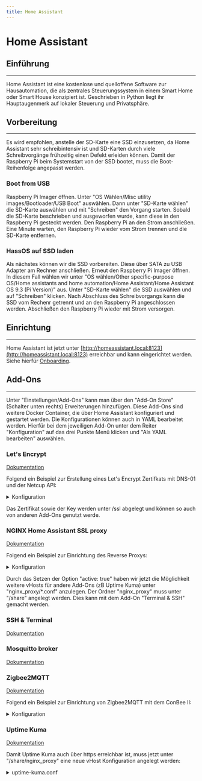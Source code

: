 ```yaml
---
title: Home Assistant
---
```


# Home Assistant
## Einführung
----------------
Home Assistant ist eine kostenlose und quelloffene Software zur Hausautomation, die als zentrales Steuerungssystem in einem Smart Home oder Smart House konzipiert ist. Geschrieben in Python liegt ihr Hauptaugenmerk auf lokaler Steuerung und Privatsphäre. 

## Vorbereitung
----------------
Es wird empfohlen, anstelle der SD-Karte eine SSD einzusetzen, da Home Assistant sehr schreibintensiv ist und SD-Karten durch viele Schreibvorgänge frühzeitig einen Defekt erleiden können. Damit der Raspberry Pi beim Systemstart von der SSD bootet, muss die Boot-Reihenfolge angepasst werden.

### Boot from USB
Raspberry Pi Imager öffnen. Unter "OS Wählen/Misc utility images/Bootloader/USB Boot" auswählen. Dann unter "SD-Karte wählen" die SD-Karte auswählen und mit "Schreiben" den Vorgang starten. Sobald die SD-Karte beschrieben und ausgeworfen wurde, kann diese in den Raspberry Pi gesteckt werden. Den Raspberry Pi an den Strom anschließen. Eine Minute warten, den Raspberry Pi wieder vom Strom trennen und die SD-Karte entfernen.

### HassOS auf SSD laden
Als nächstes können wir die SSD vorbereiten. Diese über SATA zu USB Adapter am Rechner anschließen. Erneut den Raspberry Pi Imager öffnen. In diesem Fall wählen wir unter "OS wählen/Other specific-purpose OS/Home assistants and home automation/Home Assistant/Home Assistant OS 9.3 (Pi Version)" aus. Unter "SD-Karte wählen" die SSD auswählen und auf "Schreiben" klicken. Nach Abschluss des Schreibvorgangs kann die SSD vom Rechenr getrennt und an den Raspberry Pi angeschlossen werden. Abschließen den Raspberry Pi wieder mit Strom versorgen.

## Einrichtung
--------------
Home Assistant ist jetzt unter [http://homeassistant.local:8123](http://homeassistant.local:8123) erreichbar und kann eingerichtet werden. Siehe hierfür [Onboarding](https://www.home-assistant.io/getting-started/onboarding/).

## Add-Ons
-----------
Unter "Einstellungen/Add-Ons" kann man über den "Add-On Store" (Schalter unten rechts) Erweiterungen hinzufügen. Diese Add-Ons sind weitere Docker Container, die über Home Assistant konfiguriert und gestartet werden. Die Konfigurationen können auch in YAML bearbeitet werden. Hierfür bei dem jeweiligen Add-On unter dem Reiter "Konfiguration" auf das drei Punkte Menü klicken und "Als YAML bearbeiten" auswählen.

### Let's Encrypt
[Dokumentation](https://github.com/home-assistant/addons/blob/master/letsencrypt/DOCS.md)
</br >

Folgend ein Beispiel zur Erstellung eines Let's Encrypt Zertifkats mit DNS-01 und der Netcup API:
<details>
<summary>Konfiguration</summary>
```yaml
domains:
  - home.example.com
  - second.example.com
email: MAIL
keyfile: privkey.pem
certfile: fullchain.pem
challenge: dns
dns:
  provider: dns-netcup
  propagation_seconds: 900
  netcup_customer_id: "123456"
  netcup_api_key: KEY
  netcup_api_password: PASSWORD
```
</details>

Das Zertifikat sowie der Key werden unter /ssl abgelegt und können so auch von anderen Add-Ons genutzt werde.

### NGINX Home Assistant SSL proxy
[Dokumentation](https://github.com/home-assistant/addons/blob/master/nginx_proxy/DOCS.md)
</br>

Folgend ein Beispiel zur Einrichtung des Reverse Proxys:

<details>
<summary>Konfiguration</summary>
```yaml
domain: home.example.com
hsts: max-age=31536000; includeSubDomains
certfile: fullchain.pem
keyfile: privkey.pem
cloudflare: false
customize:
  active: true
  default: nginx_proxy_default*.conf
  servers: nginx_proxy/*.conf
```
</details>

Durch das Setzen der Option "active: true" haben wir jetzt die Möglichkeit weitere vHosts für andere Add-Ons (zB Uptime Kuma) unter "nginx_proxy/*.conf" anzulegen. Der Ordner "nginx_proxy" muss unter "/share" angelegt werden. Dies kann mit dem Add-On "Terminal & SSH" gemacht werden.

### SSH & Terminal
[Dokumentation](https://github.com/home-assistant/addons/blob/master/ssh/DOCS.md)

### Mosquitto broker
[Dokumentation](https://github.com/home-assistant/addons/blob/master/mosquitto/DOCS.md)

### Zigbee2MQTT
[Dokumentation](https://github.com/zigbee2mqtt/hassio-zigbee2mqtt/blob/master/README.md)
</br>

Folgend ein Beispiel zur Einrichtung von Zigbee2MQTT mit dem ConBee II:
<details>
<summary>Konfiguration</summary>
```yaml
data_path: /config/zigbee2mqtt
socat:
  enabled: false
  master: pty,raw,echo=0,link=/tmp/ttyZ2M,mode=777
  slave: tcp-listen:8485,keepalive,nodelay,reuseaddr,keepidle=1,keepintvl=1,keepcnt=5
  options: "-d -d"
  log: false
mqtt: {}
serial:
  adapter: deconz
  port: /dev/ttyACM0
```
</details>

### Uptime Kuma
[Dokumentation](https://github.com/hassio-addons/addon-uptime-kuma/blob/main/uptime-kuma/DOCS.md)
</br>

Damit Uptime Kuma auch über https erreichbar ist, muss jetzt unter "/share/nginx_proxy" eine neue vHost Konfiguration angelegt werden:
<details>
<summary>uptime-kuma.conf</summary>
```bash
server {
  listen 443 ssl http2;
  server_name sub.domain.com;
  ssl_certificate     /ssl/fullchain.pem;
  ssl_certificate_key /ssl/privkey.pem;

  location / {
    proxy_set_header   X-Real-IP $remote_addr;
    proxy_set_header   X-Forwarded-For $proxy_add_x_forwarded_for;
    proxy_set_header   Host $host;
    proxy_pass         http://HOSTNAME:3001/;
    proxy_http_version 1.1;
    proxy_set_header   Upgrade $http_upgrade;
    proxy_set_header   Connection "upgrade";
  }
}
```
</details>

"HOSTNAME" muss ersetzt werden. Hier muss der korrekte Name des Docker Containers eingetragen werden, ansonsten kann der Traffic nicht weitergeleitet werden. Der Hostname des Containers ist bei dem jeweiligen Add-On unter dem Punkt "Informationen" zu finden. 

## Integrationen
----------------
Über [Integrationen](https://www.home-assistant.io/integrations/) können die verschiedensten Hersteller sowie Produkte in Home Assistant eingebunden werden. 
